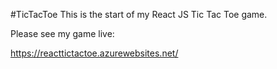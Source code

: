 #TicTacToe
This is the start of my React JS Tic Tac Toe game. 

Please see my game live:

https://reacttictactoe.azurewebsites.net/

